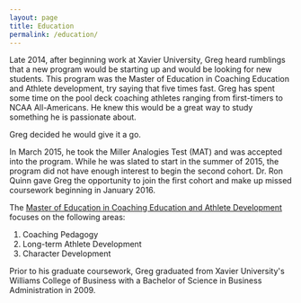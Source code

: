 ```yaml
---
layout: page
title: Education
permalink: /education/
---
```


Late 2014, after beginning work at Xavier University, Greg heard rumblings that a new program would be starting up and would be looking for new students. This program was the Master of Education in Coaching Education and Athlete development, try saying that five times fast. Greg has spent some time on the pool deck coaching athletes ranging from first-timers to NCAA All-Americans. He knew this would be a great way to study something he is passionate about.

Greg decided he would give it a go. 

In March 2015, he took the Miller Analogies Test (MAT) and was accepted into the program. While he was slated to start in the summer of 2015, the program did not have enough interest to begin the second cohort. Dr. Ron Quinn gave Greg the opportunity to join the first cohort and make up missed coursework beginning in January 2016.

The [Master of Education in Coaching Education and Athlete Development](http://www.xavier.edu/coaching) focuses on the following areas:

1. Coaching Pedagogy
2. Long-term Athlete Development
3. Character Development

Prior to his graduate coursework, Greg graduated from Xavier University's Williams College of Business with a Bachelor of Science in Business Administration in 2009.